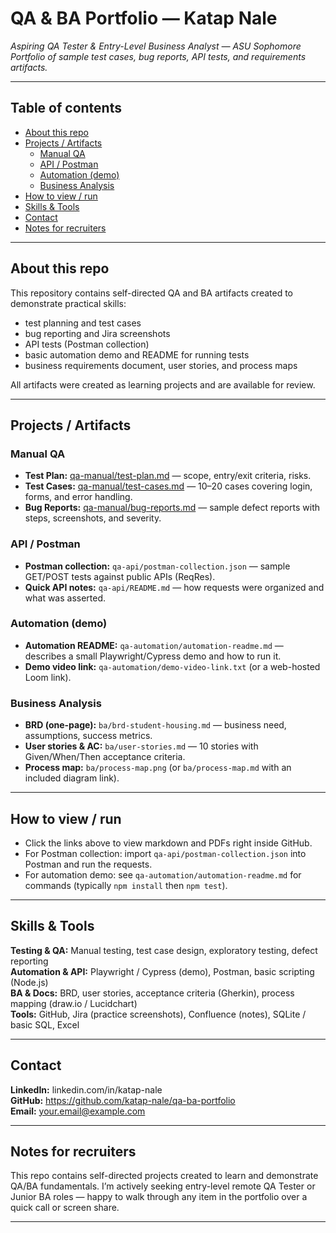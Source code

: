 # QA & BA Portfolio — Katap Nale

_Aspiring QA Tester & Entry-Level Business Analyst — ASU Sophomore  
Portfolio of sample test cases, bug reports, API tests, and requirements artifacts._

---

## Table of contents
- [About this repo](#about-this-repo)  
- [Projects / Artifacts](#projects--artifacts)  
  - [Manual QA](#manual-qa)  
  - [API / Postman](#api--postman)  
  - [Automation (demo)](#automation-demo)  
  - [Business Analysis](#business-analysis)  
- [How to view / run](#how-to-view--run)  
- [Skills & Tools](#skills--tools)  
- [Contact](#contact)  
- [Notes for recruiters](#notes-for-recruiters)

---

## About this repo
This repository contains self-directed QA and BA artifacts created to demonstrate practical skills:
- test planning and test cases  
- bug reporting and Jira screenshots  
- API tests (Postman collection)  
- basic automation demo and README for running tests  
- business requirements document, user stories, and process maps

All artifacts were created as learning projects and are available for review.

---

## Projects / Artifacts

### Manual QA
- **Test Plan:** [qa-manual/test-plan.md](qa-manual/test-plan.md) — scope, entry/exit criteria, risks.
- **Test Cases:** [qa-manual/test-cases.md](qa-manual/test-cases.md) — 10–20 cases covering login, forms, and error handling.
- **Bug Reports:** [qa-manual/bug-reports.md](qa-manual/bug-reports.md) — sample defect reports with steps, screenshots, and severity.

### API / Postman
- **Postman collection:** `qa-api/postman-collection.json` — sample GET/POST tests against public APIs (ReqRes).
- **Quick API notes:** `qa-api/README.md` — how requests were organized and what was asserted.

### Automation (demo)
- **Automation README:** `qa-automation/automation-readme.md` — describes a small Playwright/Cypress demo and how to run it.
- **Demo video link:** `qa-automation/demo-video-link.txt` (or a web-hosted Loom link).

### Business Analysis
- **BRD (one-page):** `ba/brd-student-housing.md` — business need, assumptions, success metrics.
- **User stories & AC:** `ba/user-stories.md` — 10 stories with Given/When/Then acceptance criteria.
- **Process map:** `ba/process-map.png` (or `ba/process-map.md` with an included diagram link).

---

## How to view / run
- Click the links above to view markdown and PDFs right inside GitHub.
- For Postman collection: import `qa-api/postman-collection.json` into Postman and run the requests.
- For automation demo: see `qa-automation/automation-readme.md` for commands (typically `npm install` then `npm test`).

---

## Skills & Tools
**Testing & QA:** Manual testing, test case design, exploratory testing, defect reporting  
**Automation & API:** Playwright / Cypress (demo), Postman, basic scripting (Node.js)  
**BA & Docs:** BRD, user stories, acceptance criteria (Gherkin), process mapping (draw.io / Lucidchart)  
**Tools:** GitHub, Jira (practice screenshots), Confluence (notes), SQLite / basic SQL, Excel

---

## Contact
**LinkedIn:** linkedin.com/in/katap-nale  
**GitHub:** https://github.com/katap-nale/qa-ba-portfolio  
**Email:** your.email@example.com

---

## Notes for recruiters
This repo contains self-directed projects created to learn and demonstrate QA/BA fundamentals. I’m actively seeking entry-level remote QA Tester or Junior BA roles — happy to walk through any item in the portfolio over a quick call or screen share.

---
